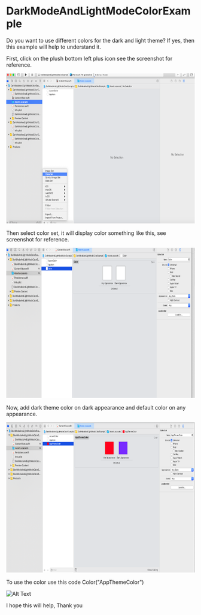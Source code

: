 # DarkModeAndLightModeColorExample

Do you want to use different colors for the dark and light theme? If yes, then this example will help to understand it.


First, click on the plush bottom left plus icon see the screenshot for reference.

<img src="color_selection_1.png" width="800" height="400">

Then select color set, it will display color something like this, see screenshot for reference.

<img src="color_selection_3.png" width="800" height="400">

Now, add dark theme color on dark appearance and default color on any appearance.

<img src="color_selection_2.png" width="800" height="400">

To use the color use this code Color("AppThemeColor")

![Alt Text](https://github.com/nits9012/DarkModeAndLightModeColorExample/blob/main/color_selection_gif.gif)

I hope this will help, Thank you



